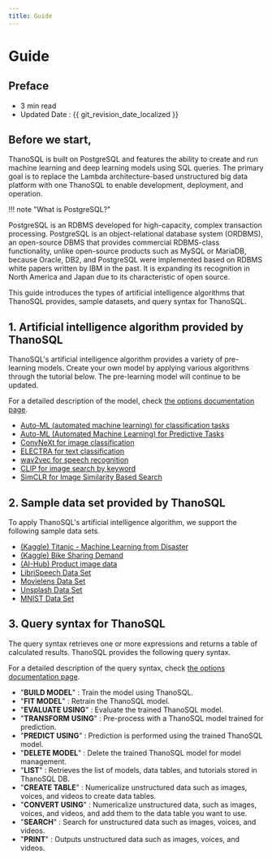 ```yaml
---
title: Guide
---
```


# **Guide**

## Preface

- 3 min read
- Updated Date : {{ git_revision_date_localized }}

## Before we start,

ThanoSQL is built on PostgreSQL and features the ability to create and run machine learning and deep learning models using SQL queries.
The primary goal is to replace the Lambda architecture-based unstructured big data platform with one ThanoSQL to enable development, deployment, and operation.

!!! note "What is PostgreSQL?"

PostgreSQL is an RDBMS developed for high-capacity, complex transaction processing. PostgreSQL is an object-relational database system (ORDBMS), an open-source DBMS that provides commercial RDBMS-class functionality, unlike open-source products such as MySQL or MariaDB, because Oracle, DB2, and PostgreSQL were implemented based on RDBMS white papers written by IBM in the past. It is expanding its recognition in North America and Japan due to its characteristic of open source.

This guide introduces the types of artificial intelligence algorithms that ThanoSQL provides, sample datasets, and query syntax for ThanoSQL.

## **1. Artificial intelligence algorithm provided by ThanoSQL**

ThanoSQL's artificial intelligence algorithm provides a variety of pre-learning models. Create your own model by applying various algorithms through the tutorial below. The pre-learning model will continue to be updated.

For a detailed description of the model, check [the options documentation page](/en/how-to_guides/OPTIONS/).

- [Auto-ML (automated machine learning) for classification tasks](/en/tutorials/thanosql_ml/classification/automl_classification/)
- [Auto-ML (Automated Machine Learning) for Predictive Tasks](/en/tutorials/thanosql_ml/regression/automl_regression/)
- [ConvNeXt for image classification](/en/tutorials/thanosql_ml/classification/classification_convNext)
- [ELECTRA for text classification](/en/tutorials/thanosql_ml/classification/classification_Electra/)
- [wav2vec for speech recognition](/en/tutorials/thanosql_ml/audio_recognition/audio_recognition_wav2vec/)
- [CLIP for image search by keyword](/en/tutorials/thanosql_search/image_search/clip_image_search/)
- [SimCLR for Image Similarity Based Search](/en/tutorials/thanosql_search/image_search/simclr_image_search/)

## **2. Sample data set provided by ThanoSQL**

To apply ThanoSQL's artificial intelligence algorithm, we support the following sample data sets.

- [(Kaggle) Titanic - Machine Learning from Disaster](https://www.kaggle.com/competitions/titanic/overview)
- [(Kaggle) Bike Sharing Demand](https://www.kaggle.com/competitions/bike-sharing-demand/overview)
- [(AI-Hub) Product image data](https://aihub.or.kr/aihubdata/data/view.do?currMenu=115&topMenu=100&aihubDataSe=realm&dataSetSn=64)
- [LibriSpeech Data Set](http://www.openslr.org/12)
- [Movielens Data Set](https://grouplens.org/datasets/movielens/)
- [Unsplash Data Set](https://unsplash.com/data)
- [MNIST Data Set](http://yann.lecun.com/exdb/mnist/)

## **3. Query syntax for ThanoSQL**

The query syntax retrieves one or more expressions and returns a table of calculated results. ThanoSQL provides the following query syntax.

For a detailed description of the query syntax, check [the options documentation page](/en/how-to_guides/syntax_list/).

- "**BUILD MODEL**" : Train the model using ThanoSQL.
- "**FIT MODEL**" : Retrain the ThanoSQL model.
- "**EVALUATE USING**" : Evaluate the trained ThanoSQL model.
- "**TRANSFORM USING**" : Pre-process with a ThanoSQL model trained for prediction.
- "**PREDICT USING**" : Prediction is performed using the trained ThanoSQL model.
- "**DELETE MODEL**" : Delete the trained ThanoSQL model for model management.
- "**LIST**" : Retrieves the list of models, data tables, and tutorials stored in ThanoSQL DB.
- "**CREATE TABLE**" : Numericalize unstructured data such as images, voices, and videos to create data tables.
- "**CONVERT USING**" : Numericalize unstructured data, such as images, voices, and videos, and add them to the data table you want to use.
- "**SEARCH**" : Search for unstructured data such as images, voices, and videos.
- "**PRINT**" : Outputs unstructured data such as images, voices, and videos.
